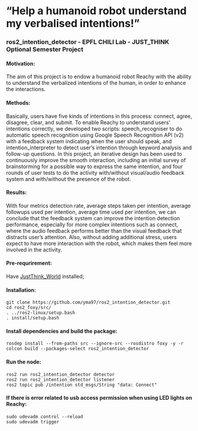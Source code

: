 # “Help a humanoid robot understand my verbalised intentions!”
### ros2_intention_detector - EPFL CHILI Lab - JUST_THINK Optional Semester Project 

#### Motivation: 
The aim of this project is to endow a humanoid robot Reachy with the ability to understand the verbalized intentions of the human, in order to enhance the interactions.

#### Methods: 
Basically, users have five kinds of intentions in this process: connect, agree, disagree, clear, and submit. To enable Reachy to understand users’ intentions correctly, we developed two scripts: speech_recogniser to do automatic speech recognition using Google Speech Recognition API (v2) with a feedback system indicating when the user should speak, and intention_interpreter to detect user’s intention through keyword analysis and follow-up questions. In this project, an iterative design has been used to continuously improve the smooth interaction, including an initial survey of brainstorming for a possible way to express the same intention, and four rounds of user tests to do the activity with/without visual/audio feedback system and with/without the presence of the robot. 

#### Results: 
With four metrics detection rate, average steps taken per intention, average followups used per intention, average time used per intention, we can conclude that the feedback system can improve the intention detection performance, especially for more complex intentions such as connect, where the audio feedback performs better than the visual feedback that distracts user’s attention. Also, without adding additional stress, users expect to have more interaction with the robot, which makes them feel more involved in the activity. 

#### Pre-requrirement: 
Have [JustThink_World](https://github.com/utku-norman/justhink_world) installed;

#### Installation:
```
git clone https://github.com/yma97/ros2_intention_detector.git
cd ros2_foxy/src/
. ../ros2-linux/setup.bash
. install/setup.bash
```
#### Install dependencies and build the package:
```
rosdep install --from-paths src --ignore-src --rosdistro foxy -y -r
colcon build --packages-select ros2_intention_detector
```
#### Run the node:
```
ros2 run ros2_intention_detector detector
ros2 run ros2_intention_detector listener
ros2 topic pub /intention std_msgs/String "data: Connect"
```
#### If there is error related to usb access permission when using LED lights on Reachy:
```
sudo udevadm control --reload
sudo udevadm trigger
```
